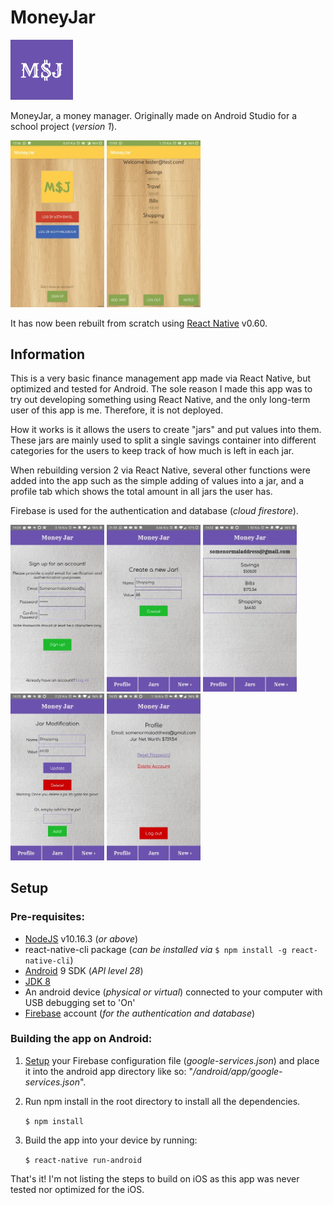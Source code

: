 # MoneyJar
<img src="assets/images/readme/mj_logo.webp" width="100" />

MoneyJar, a money manager. Originally made on Android Studio for a school project (*version 1*).

<img src="assets/images/readme/old_mj1.webp" width="150" /> <img src="assets/images/readme/old_mj2.webp" width="150" />

It has now been rebuilt from scratch using [React Native](https://facebook.github.io/react-native/) v0.60.
## Information
This is a very basic finance management app made via React Native, but optimized and tested for Android. The sole reason I made this app was to try out developing something using React Native, and the only long-term user of this app is me. Therefore, it is not deployed.

How it works is it allows the users to create "jars" and put values into them. These jars are mainly used to split a single savings container into different categories for the users to keep track of how much is left in each jar.

When rebuilding version 2 via React Native, several other functions were added into the app such as the simple adding of values into a jar, and a profile tab which shows the total amount in all jars the user has.

Firebase is used for the authentication and database (*cloud firestore*).

<img src="assets/images/readme/mj1.webp" width="150" /> <img src="assets/images/readme/mj2.webp" width="150" /> <img src="assets/images/readme/mj3.webp" width="150" /> <img src="assets/images/readme/mj4.webp" width="150" /> <img src="assets/images/readme/mj5.webp" width="150" />

## Setup
### Pre-requisites:
- [NodeJS](https://nodejs.org/en/) v10.16.3 (*or above*)
- react-native-cli package (*can be installed via* ```$ npm install -g react-native-cli```)
- [Android](https://developer.android.com/studio) 9 SDK (*API level 28*)
- [JDK 8](https://www.oracle.com/technetwork/java/javase/downloads/jdk8-downloads-2133151.html)
- An android device (*physical or virtual*) connected to your computer with USB debugging set to 'On'
- [Firebase](https://firebase.google.com/) account (*for the authentication and database*)

### Building the app on Android:
1. [Setup](https://firebase.google.com/docs/android/setup) your Firebase configuration file (*google-services.json*) and place it into the android app directory like so: "*/android/app/google-services.json*".
2. Run npm install in the root directory to install all the dependencies.

    ```$ npm install```
3. Build the app into your device by running:

    ```$ react-native run-android```

That's it! I'm not listing the steps to build on iOS as this app was never tested nor optimized for the iOS.
